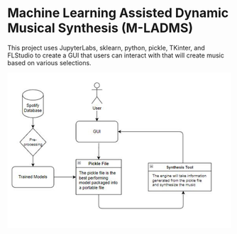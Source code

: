 # Machine Learning Assisted Dynamic Musical Synthesis (M-LADMS)  
  
  This project uses JupyterLabs, sklearn, python, pickle, TKinter, and FLStudio to create a GUI that users can interact with that will create music based on various selections.

<img src="https://github.com/AaronHertner/m-ladms_honours/blob/main/MLADMS.PNG"
     style="float: center; margin-right: 10px;" />
